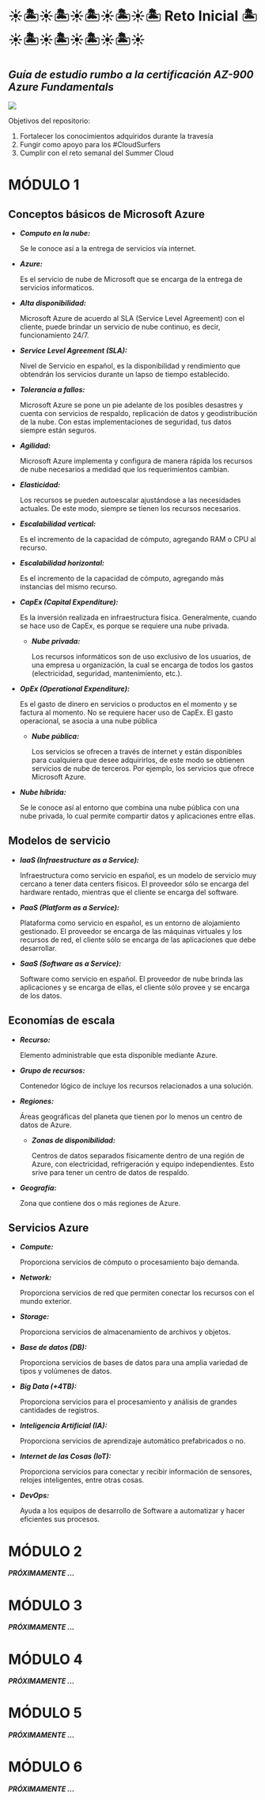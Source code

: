 # ☀🏝☀🏝☀🏝☀🏝☀🏝 Reto Inicial 🏝☀🏝☀🏝☀🏝☀🏝☀
<h2><i>Guía de estudio rumbo a la certificación AZ-900 Azure Fundamentals</i></h2>
<img src="https://www.institutoamericano.es/wp-content/uploads/2020/04/microsoft-azure-fundamentals.png"></img>
<p>Objetivos del repositorio:</p>
<ol>
  <li>Fortalecer los conocimientos adquiridos durante la travesía</li>
  <li>Fungir como apoyo para los #CloudSurfers</li>
  <li>Cumplir con el reto semanal del Summer Cloud</li>
</ol>

<h1>MÓDULO 1</h1>
 
<h2>Conceptos básicos de Microsoft Azure</h2>

<ul>
  <li><i><b>Computo en la nube:</b></i></li>
  <p>Se le conoce así a la entrega de servicios vía internet.</p>
  
  <li><i><b>Azure:</b></i></li>
  <p>Es el servicio de nube de Microsoft que se encarga de la entrega de servicios informaticos.</p>
  
  <li><i><b>Alta disponibilidad:</b></i></li>
  <p>Microsoft Azure de acuerdo al SLA (Service Level Agreement) con el cliente, puede brindar un servicio de nube continuo, es decir, funcionamiento 24/7.</p>
  
  <li><i><b>Service Level Agreement (SLA):</b></i></li>
  <p>Nivel de Servicio en español, es la disponibilidad y rendimiento que obtendrán los servicios durante un lapso de tiempo establecido.</p>
  
  <li><i><b>Tolerancia a fallos:</b></i></li>
  <p>Microsoft Azure se pone un pie adelante de los posibles desastres y cuenta con servicios de respaldo, replicación de datos y geodistribución de la nube. Con estas implementaciones de seguridad, tus datos siempre están seguros.</p>
  
  <li><i><b>Agilidad:</b></i></li>
  <p>Microsoft Azure implementa y configura de manera rápida los recursos de nube necesarios a medidad que los requerimientos cambian.</p>
  
  <li><i><b>Elasticidad:</b></i></li>
  <p>Los recursos se pueden autoescalar ajustándose a las necesidades actuales. De este modo, siempre se tienen los recursos necesarios.</p>
  
  <li><i><b>Escalabilidad vertical:</b></i></li>
  <p>Es el incremento de la capacidad de cómputo, agregando RAM o CPU al recurso.</p>
  
  <li><i><b>Escalabilidad horizontal:</b></i></li>
  <p>Es el incremento de la capacidad de cómputo, agregando más instancias del mismo recurso.</p>
  
  <li><i><b>CapEx (Capital Expenditure):</b></i></li>
  <p>Es la inversión realizada en infraestructura física. Generalmente, cuando se hace uso de CapEx, es porque se requiere una nube privada.</p>
  <ul>
    <li><i><b>Nube privada:</b></i></li>
    <p>Los recursos informáticos son de uso exclusivo de los usuarios, de una empresa u organización, la cual se encarga de todos los gastos (electricidad, seguridad, mantenimiento, etc.).</p>
  </ul>
  
  <li><i><b>OpEx (Operational Expenditure):</b></i></li>
  <p>Es el gasto de dinero en servicios o productos en el momento y se factura al momento. No se requiere hacer uso de CapEx. El gasto operacional, se asocia a una nube pública </p>
  <ul>
    <li><i><b>Nube pública:</b></i></li>
    <p>Los servicios se ofrecen a través de internet y están disponibles para cualquiera que desee adquirirlos, de este modo se obtienen servicios de nube de terceros. Por ejemplo, los servicios que ofrece Microsoft Azure.</p>
  </ul>
  
  <li><i><b>Nube híbrida:</b></i></li>
  <p>Se le conoce así al entorno que combina una nube pública con una nube privada, lo cual permite compartir datos y aplicaciones entre ellas.</p>
 
</ul>



<h2>Modelos de servicio</h2>
<ul>

  <li><i><b>IaaS (Infraestructure as a Service):</b></i></li>
  <p>Infraestructura como servicio en español, es un modelo de servicio muy cercano a tener data centers físicos. El proveedor sólo se encarga del hardware rentado, mientras que el cliente se encarga del software.</p>
  
  <li><i><b>PaaS (Platform as a Service):</b></i></li>
  <p>Plataforma como servicio en español, es un entorno de alojamiento gestionado. El proveedor se encarga de las máquinas virtuales y los recursos de red, el cliente sólo se encarga de las aplicaciones que debe desarrollar.</p>
  
  <li><i><b>SaaS (Software as a Service):</b></i></li>
  <p>Software como servicio en español. El proveedor de nube brinda las aplicaciones y se encarga de ellas, el cliente sólo provee y se encarga de los datos.</p>

</ul>



<h2>Economías de escala</h2>
<ul>
  
  <li><i><b>Recurso:</b></i></li>
  <p>Elemento administrable que esta disponible mediante Azure.</p>
  
  <li><i><b>Grupo de recursos:</b></i></li>
  <p>Contenedor lógico de incluye los recursos relacionados a una solución.</p>
  
  <li><i><b>Regiones:</b></i></li>
  <p>Áreas geográficas del planeta que tienen por lo menos un centro de datos de Azure.</p>
  <ul>
    <li><i><b>Zonas de disponibilidad:</b></i></li>
    <p>Centros de datos separados físicamente dentro de una región de Azure, con electricidad, refrigeración y equipo independientes. Esto srive para tener un centro de datos de respaldo.</p>
  </ul>
  
  <li><i><b>Geografía:</b></i></li>
  <p>Zona que contiene dos o más regiones de Azure.</p>  
  
</ul>



<h2>Servicios Azure</h2>
<ul>

  <li><i><b>Compute:</b></i></li>
  <p>Proporciona servicios de cómputo o procesamiento bajo demanda.</p>
  
  <li><i><b>Network:</b></i></li>
  <p>Proporciona servicios de red que permiten conectar los recursos con el mundo exterior.</p>
  
  <li><i><b>Storage:</b></i></li>
  <p>Proporciona servicios de almacenamiento de archivos y objetos.</p>
  
  <li><i><b>Base de datos (DB):</b></i></li>
  <p>Proporciona servicios de bases de datos para una amplia variedad de tipos y volúmenes de datos.</p>
  
  <li><i><b>Big Data (+4TB):</b></i></li>
  <p>Proporciona servicios para el procesamiento y análisis de grandes cantidades de registros.</p>
  
  <li><i><b>Inteligencia Artificial (IA):</b></i></li>
  <p>Proporciona servicios de aprendizaje automático prefabricados o no.</p>
  
  <li><i><b>Internet de las Cosas (IoT):</b></i></li>
  <p>Proporciona servicios para conectar y recibir información de sensores, relojes inteligentes, entre otras cosas.</p>
  
  <li><i><b>DevOps:</b></i></li>
  <p>Ayuda a los equipos de desarrollo de Software a automatizar y hacer eficientes sus procesos.</p>
  
</ul>



<h1>MÓDULO 2</h1>
<strong><i>PRÓXIMAMENTE ...</i></strong>

<h1>MÓDULO 3</h1>
<strong><i>PRÓXIMAMENTE ...</i></strong>

<h1>MÓDULO 4</h1>
<strong><i>PRÓXIMAMENTE ...</i></strong>

<h1>MÓDULO 5</h1>
<strong><i>PRÓXIMAMENTE ...</i></strong>

<h1>MÓDULO 6</h1>
<strong><i>PRÓXIMAMENTE ...</i></strong>




